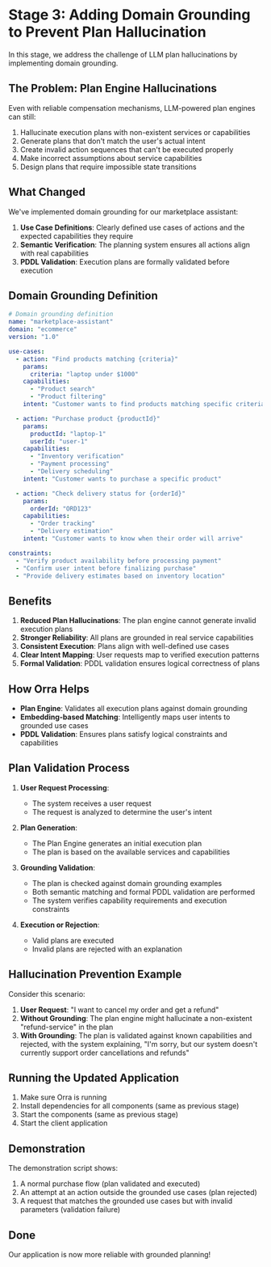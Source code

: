 # Stage 3: Adding Domain Grounding to Prevent Plan Hallucination

In this stage, we address the challenge of LLM plan hallucinations by implementing domain grounding.

## The Problem: Plan Engine Hallucinations

Even with reliable compensation mechanisms, LLM-powered plan engines can still:

1. Hallucinate execution plans with non-existent services or capabilities
2. Generate plans that don't match the user's actual intent
3. Create invalid action sequences that can't be executed properly
4. Make incorrect assumptions about service capabilities
5. Design plans that require impossible state transitions

## What Changed

We've implemented domain grounding for our marketplace assistant:

1. **Use Case Definitions**: Clearly defined use cases of actions and the expected capabilities they require
2. **Semantic Verification**: The planning system ensures all actions align with real capabilities
3. **PDDL Validation**: Execution plans are formally validated before execution

## Domain Grounding Definition

```yaml
# Domain grounding definition
name: "marketplace-assistant"
domain: "ecommerce"
version: "1.0"

use-cases:
  - action: "Find products matching {criteria}"
    params:
      criteria: "laptop under $1000"
    capabilities: 
      - "Product search"
      - "Product filtering"
    intent: "Customer wants to find products matching specific criteria"

  - action: "Purchase product {productId}"
    params:
      productId: "laptop-1"
      userId: "user-1"
    capabilities:
      - "Inventory verification"
      - "Payment processing"
      - "Delivery scheduling"
    intent: "Customer wants to purchase a specific product"

  - action: "Check delivery status for {orderId}"
    params:
      orderId: "ORD123"
    capabilities:
      - "Order tracking"
      - "Delivery estimation"
    intent: "Customer wants to know when their order will arrive"

constraints:
  - "Verify product availability before processing payment"
  - "Confirm user intent before finalizing purchase"
  - "Provide delivery estimates based on inventory location"
```

## Benefits

1. **Reduced Plan Hallucinations**: The plan engine cannot generate invalid execution plans
2. **Stronger Reliability**: All plans are grounded in real service capabilities
3. **Consistent Execution**: Plans align with well-defined use cases
4. **Clear Intent Mapping**: User requests map to verified execution patterns
5. **Formal Validation**: PDDL validation ensures logical correctness of plans

## How Orra Helps

- **Plan Engine**: Validates all execution plans against domain grounding
- **Embedding-based Matching**: Intelligently maps user intents to grounded use cases
- **PDDL Validation**: Ensures plans satisfy logical constraints and capabilities

## Plan Validation Process

1. **User Request Processing**:
    - The system receives a user request
    - The request is analyzed to determine the user's intent

2. **Plan Generation**:
    - The Plan Engine generates an initial execution plan
    - The plan is based on the available services and capabilities

3. **Grounding Validation**:
    - The plan is checked against domain grounding examples
    - Both semantic matching and formal PDDL validation are performed
    - The system verifies capability requirements and execution constraints

4. **Execution or Rejection**:
    - Valid plans are executed
    - Invalid plans are rejected with an explanation

## Hallucination Prevention Example

Consider this scenario:

1. **User Request**: "I want to cancel my order and get a refund"
2. **Without Grounding**: The plan engine might hallucinate a non-existent "refund-service" in the plan
3. **With Grounding**: The plan is validated against known capabilities and rejected, with the system explaining, "I'm sorry, but our system doesn't currently support order cancellations and refunds"

## Running the Updated Application

1. Make sure Orra is running
2. Install dependencies for all components (same as previous stage)
3. Start the components (same as previous stage)
4. Start the client application

## Demonstration

The demonstration script shows:

1. A normal purchase flow (plan validated and executed)
2. An attempt at an action outside the grounded use cases (plan rejected)
3. A request that matches the grounded use cases but with invalid parameters (validation failure)

## Done

Our application is now more reliable with grounded planning!
